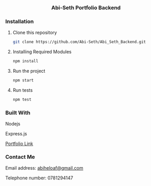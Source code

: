 <div align="center">
  <h3 align="center">Abi-Seth Portfolio Backend</h3>
</div>

### Installation

1. Clone this repository
   ```sh
   git clone https://github.com/Abi-Seth/Abi_Seth_Backend.git
   ```
2. Installing Required Modules
   ```sh
   npm install
   ```
2. Run the project
   ```sh
   npm start
   ```

2. Run tests
   ```sh
   npm test
   ```

### Built With

<div>
  <p>Nodejs</p>
  <p>Express.js</p>
</div>

<div>
  <p><a href="abi-seth.vercel.app">Portfolio Link</a></p>
</div>

### Contact Me

<div>
  <p>Email address: <a href="mailto:abiheloaf@gmail.com">abiheloaf@gmail.com</a></p>
  <p>Telephone number: 0781294147</p>
</div>
